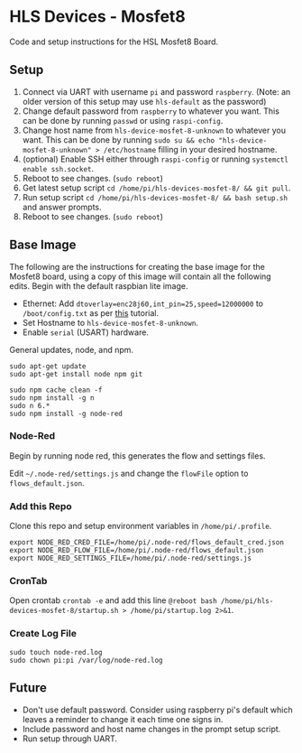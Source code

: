 # HLS Devices - Mosfet8
Code and setup instructions for the HSL Mosfet8 Board.

## Setup

1. Connect via UART with username `pi` and password `raspberry`. (Note: an older version of this setup may use `hls-default` as the password)
2. Change default password from `raspberry` to whatever you want. This can be done by running `passwd` or using `raspi-config`.
3. Change host name from `hls-device-mosfet-8-unknown` to whatever you want. This can be done by running `sudo su && echo "hls-device-mosfet-8-unknown" > /etc/hostname` filling in your desired hostname.
4. (optional) Enable SSH either through `raspi-config` or running `systemctl enable ssh.socket`.
5. Reboot to see changes. (`sudo reboot`)
6. Get latest setup script `cd /home/pi/hls-devices-mosfet-8/ && git pull`.
7. Run setup script `cd /home/pi/hls-devices-mosfet-8/ && bash setup.sh` and answer prompts.
8. Reboot to see changes. (`sudo reboot`)

## Base Image
The following are the instructions for creating the base image for the Mosfet8 board, using a copy of this image will contain all the following edits. Begin with the default raspbian lite image.

- Ethernet: Add `dtoverlay=enc28j60,int_pin=25,speed=12000000` to `/boot/config.txt` as per [this](http://raspi.tv/2015/ethernet-on-pi-zero-how-to-put-an-ethernet-port-on-your-pi) tutorial. 
- Set Hostname to `hls-device-mosfet-8-unknown`.
- Enable `serial` (USART) hardware.

General updates, node, and npm.

```
sudo apt-get update
sudo apt-get install node npm git

sudo npm cache clean -f
sudo npm install -g n
sudo n 6.* 
sudo npm install -g node-red
```

### Node-Red

Begin by running node red, this generates the flow and settings files.

Edit `~/.node-red/settings.js` and change the `flowFile` option to `flows_default.json`.

### Add this Repo

Clone this repo and setup environment variables in `/home/pi/.profile`.

```
export NODE_RED_CRED_FILE=/home/pi/.node-red/flows_default_cred.json
export NODE_RED_FLOW_FILE=/home/pi/.node-red/flows_default.json
export NODE_RED_SETTINGS_FILE=/home/pi/.node-red/settings.js
```

### CronTab

Open crontab `crontab -e` and add this line `@reboot bash /home/pi/hls-devices-mosfet-8/startup.sh > /home/pi/startup.log 2>&1`.

### Create Log File

```
sudo touch node-red.log
sudo chown pi:pi /var/log/node-red.log 
```

## Future

- Don't use default password. Consider using raspberry pi's default which leaves a reminder to change it each time one signs in.
- Include password and host name changes in the prompt setup script.
- Run setup through UART.